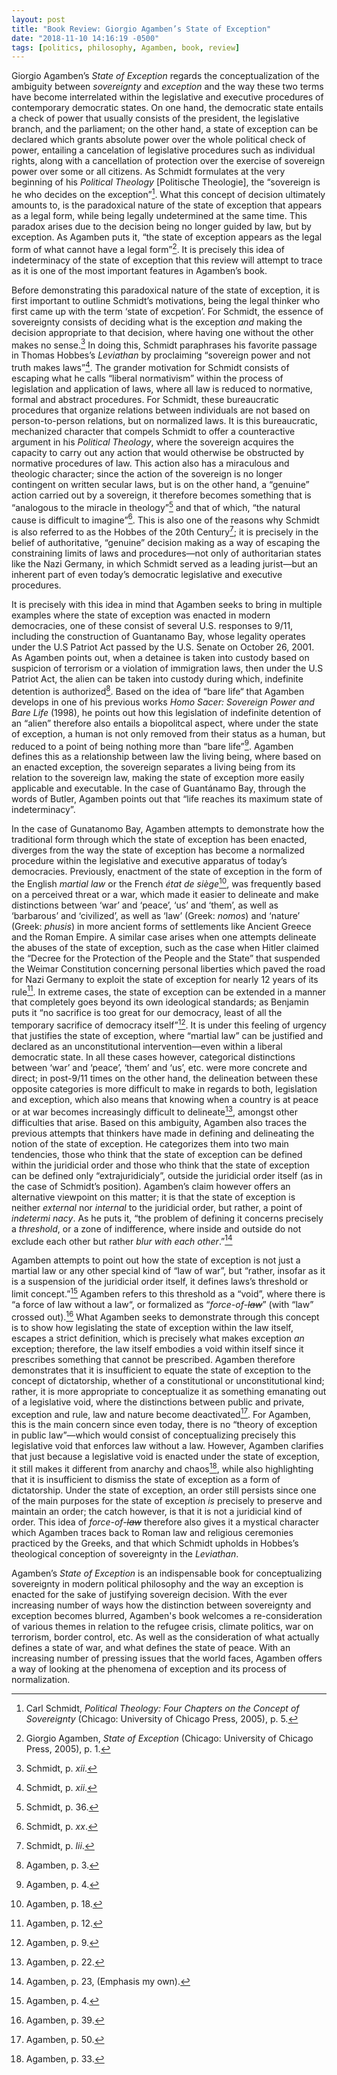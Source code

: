 ```yaml
---
layout: post
title: "Book Review: Giorgio Agamben’s State of Exception"
date: "2018-11-10 14:16:19 -0500"
tags: [politics, philosophy, Agamben, book, review]
---
```


Giorgio Agamben’s _State of Exception_ regards the conceptualization of the ambiguity between _sovereignty_ and _exception_ and the way these two terms have become interrelated within the legislative and executive procedures of contemporary democratic states. On one hand, the democratic state entails a check of power that usually consists of the president, the legislative branch, and the parliament; on the other hand, a state of exception can be declared which grants absolute power over the whole political check of power, entailing a cancelation of legislative procedures such as individual rights, along with a cancellation of protection over the exercise of sovereign power over some or all citizens. As Schmidt formulates at the very beginning of his _Political Theology_ [Politische Theologie], the “sovereign is he who decides on the exception”[^1]. What this concept of decision ultimately amounts to, is the paradoxical nature of the state of exception that appears as a legal form, while being legally undetermined at the same time. This paradox arises due to the decision being no longer guided by law, but by exception. As Agamben puts it, “the state of exception appears as the legal form of what cannot have a legal form”[^5]. It is precisely this idea of indeterminacy of the state of exception that this review will attempt to trace as it is one of the most important features in Agamben’s book.

Before demonstrating this paradoxical nature of the state of exception, it is first important to outline Schmidt’s motivations, being the legal thinker who first came up with the term ‘state of excpetion’. For Schmidt, the essence of sovereignty consists of deciding what is the exception _and_ making the decision appropriate to that decision, where having one without the other makes no sense.[^6] In doing this, Schmidt paraphrases his favorite passage in Thomas Hobbes’s _Leviathan_ by proclaiming “sovereign power and not truth makes laws”[^6]. The grander motivation for Schmidt consists of escaping what he calls “liberal normativism” within the process of legislation and application of laws, where all law is reduced to normative, formal and abstract procedures. For Schmidt, these bureaucratic procedures that organize relations between individuals are not based on person-to-person relations, but on normalized laws. It is this bureaucratic, mechanized character that compels Schmidt to offer a counteractive argument in his _Political Theology_, where the sovereign acquires the capacity to carry out any action that would otherwise be obstructed by normative procedures of law. This action also has a miraculous and theologic character; since the action of the sovereign is no longer contingent on written secular laws, but is on the other hand, a “genuine” action carried out by a sovereign, it therefore becomes something that is “analogous to the miracle in theology”[^8] and that of which, “the natural cause is difficult to imagine”[^9]. This is also one of the reasons why Schmidt is also referred to as the Hobbes of the 20th Century[^10]; it is precisely in the belief of authoritative, “genuine” decision making as a way of escaping the constraining limits of laws and procedures—not only of authoritarian states like the Nazi Germany, in which Schmidt served as a leading jurist—but an inherent part of even today’s democratic legislative and executive procedures.

It is precisely with this idea in mind that Agamben seeks to bring in multiple examples where the state of exception was enacted in modern democracies, one of these consist of several U.S. responses to 9/11, including the construction of Guantanamo Bay, whose legality operates under the U.S Patriot Act passed by the U.S. Senate on October 26, 2001. As Agamben points out, when a detainee is taken into custody based on suspicion of terrorism or a violation of immigration laws, then under the U.S Patriot Act, the alien can be taken into custody during which, indefinite detention is authorized[^12]. Based on the idea of “bare life“ that Agamben develops in one of his previous works _Homo Sacer: Sovereign Power and Bare Life_ (1998), he points out how this legislation of indefinite detention of an “alien” therefore also entails a biopolitcal aspect, where under the state of exception, a human is not only removed from their status as a human, but reduced to a point of being nothing more than “bare life”[^13]. Agamben defines this as a relationship between law the living being, where based on an enacted exception, the sovereign separates a living being from its relation to the sovereign law, making the state of exception more easily applicable and executable. In the case of Guantánamo Bay, through the words of Butler, Agamben points out that “life reaches its maximum state of indeterminacy”.

In the case of Gunatanomo Bay, Agamben attempts to demonstrate how the traditional form through which the state of exception has been enacted, diverges from the way the state of exception has become a normalized procedure within the legislative and executive apparatus of today’s democracies. Previously, enactment of the state of exception in the form of the English _martial law_ or the French _état de siège_[^14], was frequently based on a perceived threat or a war, which made it easier to delineate and make distinctions between ‘war’ and ‘peace’, ‘us’ and ‘them’, as well as ‘barbarous’ and ‘civilized’, as well as ‘law’ (Greek: _nomos_) and ‘nature’ (Greek: _phusis_) in more ancient forms of settlements like Ancient Greece and the Roman Empire. A similar case arises when one attempts delineate the abuses of the state of exception, such as the case when Hitler claimed the “Decree for the Protection of the People and the State” that suspended the Weimar Constitution concerning personal liberties which paved the road for Nazi Germany to exploit the state of exception for nearly 12 years of its rule[^15]. In extreme cases, the state of exception can be extended in a manner that completely goes beyond its own ideological standards; as Benjamin puts it “no sacrifice is too great for our democracy, least of all the temporary sacrifice of democracy itself”[^11]. It is under this feeling of urgency that justifies the state of exception, where “martial law” can be justified and declared as an unconstitutional intervention—even within a liberal democratic state. In all these cases however, categorical distinctions between ‘war’ and ‘peace’, ‘them’ and ‘us’, etc. were more concrete and direct; in post-9/11 times on the other hand, the delineation between these opposite categories is more difficult to make in regards to both, legislation and exception, which also means that knowing when a country is at peace or at war becomes increasingly difficult to delineate[^16], amongst other difficulties that arise. Based on this ambiguity, Agamben also traces the previous attempts that thinkers have made in defining and delineating the notion of the state of exception. He categorizes them into two main tendencies, those who think that the state of exception can be defined within the juridicial order and those who think that the state of exception can be defined only “extrajuridicialy”, outside the juridicial order itself (as in the case of Schmidt’s position). Agamben’s claim however offers an alternative viewpoint on this matter; it is that the state of exception is neither _external_ nor _internal_ to the juridicial order, but rather, a point of _indetermi nacy_. As he puts it, “the problem of defining it concerns precisely a _threshold_, or a zone of indifference, where inside and outside do not exclude each other but rather _blur with each other_.”[^17]

<!--
Reich Weimar, etc.
-->

Agamben attempts to point out how the state of exception is not just a martial law or any other special kind of “law of war”, but “rather, insofar as it is a suspension of the juridicial order itself, it defines laws’s threshold or limit concept.”[^2] Agamben refers to this threshold as a “void”, where there is “a force of law without a law“, or formalized as “_force-of-~~law~~_” (with “law” crossed out).[^3] What Agamben seeks to demonstrate through this concept is to show how legislating the state of exception within the law itself, escapes a strict definition, which is precisely what makes exception _an_ exception; therefore, the law itself embodies a void within itself since it prescribes something that cannot be prescribed. Agamben therefore demonstrates that it is insufficient to equate the state of exception to the concept of dictatorship, whether of a constitutional or unconstitutional kind; rather, it is more appropriate to conceptualize it as something emanating out of a legislative void, where the distinctions between public and private, exception and rule, law and nature become deactivated[^4]. For Agamben, this is the main concern since even today, there is no “theory of exception in public law”—which would consist of conceptualizing precisely this legislative void that enforces law without a law. However, Agamben clarifies that just because a legislative void is enacted under the state of exception, it still makes it different from anarchy and chaos[^18], while also highlighting that it is insufficient to dismiss the state of exception as a form of dictatorship. Under the state of exception, an order still persists since one of the main purposes for the state of exception _is_ precisely to preserve and maintain an order; the catch however, is that it is not a juridicial kind of order. This idea of _force-of-~~law~~_ therefore also gives it a mystical character which Agamben traces back to Roman law and religious ceremonies practiced by the Greeks, and that which Schmidt upholds in Hobbes’s theological conception of sovereignty in the _Leviathan_.

Agamben’s _State of Exception_ is an indispensable book for conceptualizing sovereignty in modern political philosophy and the way an exception is enacted for the sake of justifying sovereign decision. With the ever increasing number of ways how the distinction between sovereignty and exception becomes blurred, Agamben's book welcomes a re-consideration of various themes in relation to the refugee crisis, climate politics, war on terrorism, border control, etc. As well as the consideration of what actually defines a state of war, and what defines the state of peace. With an increasing number of pressing issues that the world faces, Agamben offers a way of looking at the phenomena of exception and its process of normalization.

[^1]: Carl Schmidt, _Political Theology: Four Chapters on the Concept of Sovereignty_ (Chicago: University of Chicago Press, 2005), p. 5.
[^2]: Agamben, p. 4.
[^3]: Agamben, p. 39.
[^4]: Agamben, p. 50.
[^5]: Giorgio Agamben, _State of Exception_ (Chicago: University of Chicago Press, 2005), p. 1.
[^6]: Schmidt, p. _xii_.
[^7]: Schmidt, p. _xiii_.
[^8]: Schmidt, p. 36.
[^9]: Schmidt, p. _xx_.
[^10]: Schmidt, p. _lii_.
[^11]: Agamben, p. 9.
[^12]: Agamben, p. 3.
[^13]: Agamben, p. 4.
[^14]: Agamben, p. 18.
[^15]: Agamben, p. 12.
[^16]: Agamben, p. 22.
[^17]: Agamben, p. 23, (Emphasis my own).
[^18]: Agamben, p. 33.
